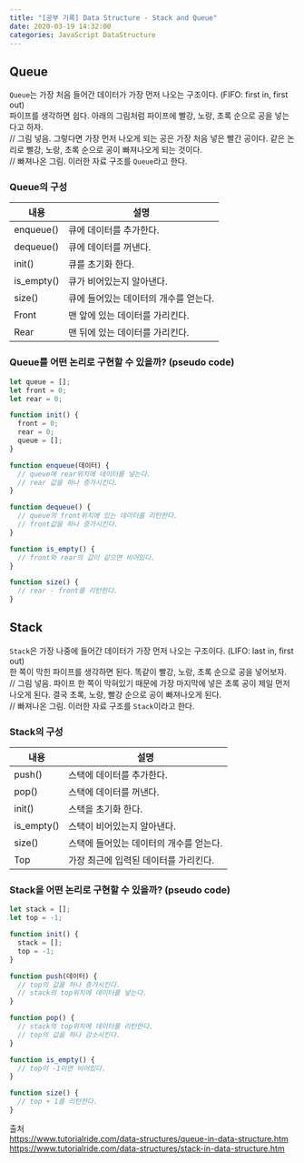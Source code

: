 ```yaml
---
title: "[공부 기록] Data Structure - Stack and Queue"
date: 2020-03-19 14:32:00
categories: JavaScript DataStructure
---
```


## Queue
`Queue`는 가장 처음 들어간 데이터가 가장 먼저 나오는 구조이다. (FIFO: first in, first out)  
파이프를 생각하면 쉽다. 아래의 그림처럼 파이프에 빨강, 노랑, 초록 순으로 공을 넣는다고 하자.  
// 그림 넣음.
그렇다면 가장 먼저 나오게 되는 공은 가장 처음 넣은 빨간 공이다. 같은 논리로 빨강, 노랑, 초록 순으로 공이 빠져나오게 되는 것이다.  
// 빠져나온 그림.
이러한 자료 구조를 `Queue`라고 한다.

### Queue의 구성
|내용|설명|
|---|---|
|enqueue()|큐에 데이터를 추가한다.|
|dequeue()|큐에 데이터를 꺼낸다.|
|init()|큐를 초기화 한다.|
|is_empty()|큐가 비어있는지 알아낸다.|
|size()|큐에 들어있는 데이터의 개수를 얻는다.|
|Front|맨 앞에 있는 데이터를 가리킨다.|
|Rear|맨 뒤에 있는 데이터를 가리킨다.|

### Queue를 어떤 논리로 구현할 수 있을까? (pseudo code)
```js
let queue = [];
let front = 0;
let rear = 0;

function init() {
  front = 0;
  rear = 0;
  queue = [];
}

function enqueue(데이터) {
  // queue에 rear위치에 데이터를 넣는다.
  // rear 값을 하나 증가시킨다.
}

function dequeue() {
  // queue의 front위치에 있는 데이터를 리턴한다.
  // front값을 하나 증가시킨다.
}

function is_empty() {
  // front와 rear의 값이 같으면 비어있다.
}

function size() {
  // rear - front를 리턴한다.
}
```

## Stack
`Stack`은 가장 나중에 들어간 데이터가 가장 먼저 나오는 구조이다. (LIFO: last in, first out)  
한 쪽이 막힌 파이프를 생각하면 된다. 똑같이 빨강, 노랑, 초록 순으로 공을 넣어보자.  
// 그림 넣음.
파이프 한 쪽이 막혀있기 때문에 가장 마지막에 넣은 초록 공이 제일 먼저 나오게 된다. 결국 초록, 노랑, 빨강 순으로 공이 빠져나오게 된다.  
// 빠져나온 그림.
이러한 자료 구조를 `Stack`이라고 한다.

### Stack의 구성
|내용|설명|
|---|---|
|push()|스택에 데이터를 추가한다.|
|pop()|스택에 데이터를 꺼낸다.|
|init()|스택을 초기화 한다.|
|is_empty()|스택이 비어있는지 알아낸다.|
|size()|스택에 들어있는 데이터의 개수를 얻는다.|
|Top|가장 최근에 입력된 데이터를 가리킨다.|

### Stack을 어떤 논리로 구현할 수 있을까? (pseudo code)
```js
let stack = [];
let top = -1;

function init() {
  stack = [];
  top = -1;
}

function push(데이터) {
  // top의 값을 하나 증가시킨다.
  // stack의 top위치에 데이터를 넣는다.
}

function pop() {
  // stack의 top위치에 데이터를 리턴한다.
  // top의 값을 하나 감소시킨다.
}

function is_empty() {
  // top이 -1이면 비어있다.
}

function size() {
  // top + 1를 리턴한다.
}
```

출처  
<https://www.tutorialride.com/data-structures/queue-in-data-structure.htm>  
<https://www.tutorialride.com/data-structures/stack-in-data-structure.htm>  
